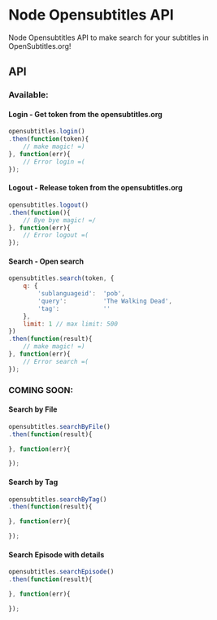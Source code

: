 # Node Opensubtitles API

Node Opensubtitles API to make search for your subtitles in OpenSubtitles.org!

## API

### Available:

#### Login - Get token from the opensubtitles.org

```js
opensubtitles.login()
.then(function(token){
	// make magic! =)
}, function(err){
	// Error login =(
});
```

#### Logout - Release token from the opensubtitles.org

```js
opensubtitles.logout()
.then(function(){
	// Bye bye magic! =/
}, function(err){
	// Error logout =(
});
```

#### Search - Open search

```js
opensubtitles.search(token, {
	q: {
		'sublanguageid':  'pob',
		'query':          'The Walking Dead',
		'tag':            ''
	},
	limit: 1 // max limit: 500
})
.then(function(result){
	// make magic! =)
}, function(err){
	// Error search =(
});
```

### COMING SOON:

#### Search by File

```js
opensubtitles.searchByFile()
.then(function(result){

}, function(err){

});
```

#### Search by Tag

```js
opensubtitles.searchByTag()
.then(function(result){

}, function(err){

});
```

#### Search Episode with details

```js
opensubtitles.searchEpisode()
.then(function(result){

}, function(err){

});
```
